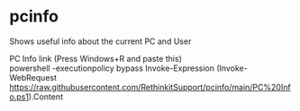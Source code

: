 # pcinfo
Shows useful info about the current PC and User


PC Info link (Press Windows+R and paste this)  
powershell -executionpolicy bypass Invoke-Expression (Invoke-WebRequest https://raw.githubusercontent.com/RethinkitSupport/pcinfo/main/PC%20Info.ps1).Content 
